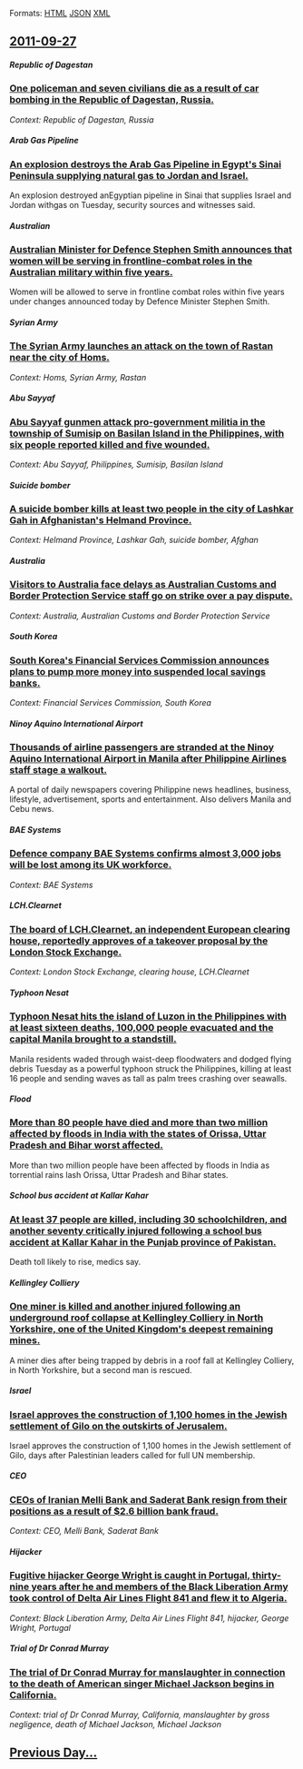
Formats: [HTML](2011/09/27/index.html)  [JSON](2011/09/27/index.json)  [XML](2011/09/27/index.xml)  

## [2011-09-27](/news/2011/09/27/index.md)

##### Republic of Dagestan
### [One policeman and seven civilians die as a result of car bombing in the Republic of Dagestan, Russia. ](/news/2011/09/27/one-policeman-and-seven-civilians-die-as-a-result-of-car-bombing-in-the-republic-of-dagestan-russia.md)
_Context: Republic of Dagestan, Russia_

##### Arab Gas Pipeline
### [An explosion destroys the Arab Gas Pipeline in Egypt's Sinai Peninsula supplying natural gas to Jordan and Israel. ](/news/2011/09/27/an-explosion-destroys-the-arab-gas-pipeline-in-egypt-s-sinai-peninsula-supplying-natural-gas-to-jordan-and-israel.md)
An explosion destroyed anEgyptian pipeline in Sinai that supplies Israel and Jordan withgas on Tuesday, security sources and witnesses said.

##### Australian
### [Australian Minister for Defence Stephen Smith announces that women will be serving in frontline-combat roles in the Australian military within five years. ](/news/2011/09/27/australian-minister-for-defence-stephen-smith-announces-that-women-will-be-serving-in-frontline-combat-roles-in-the-australian-military-with.md)
Women will be allowed to serve in frontline combat roles within five years under changes announced today by Defence Minister Stephen Smith.

##### Syrian Army
### [The Syrian Army launches an attack on the town of Rastan near the city of Homs. ](/news/2011/09/27/the-syrian-army-launches-an-attack-on-the-town-of-rastan-near-the-city-of-homs.md)
_Context: Homs, Syrian Army, Rastan_

##### Abu Sayyaf
### [Abu Sayyaf gunmen attack pro-government militia in the township of Sumisip on Basilan Island in the Philippines, with six people reported killed and five wounded. ](/news/2011/09/27/abu-sayyaf-gunmen-attack-pro-government-militia-in-the-township-of-sumisip-on-basilan-island-in-the-philippines-with-six-people-reported-ki.md)
_Context: Abu Sayyaf, Philippines, Sumisip, Basilan Island_

##### Suicide bomber
### [A suicide bomber kills at least two people in the city of Lashkar Gah in Afghanistan's Helmand Province. ](/news/2011/09/27/a-suicide-bomber-kills-at-least-two-people-in-the-city-of-lashkar-gah-in-afghanistan-s-helmand-province.md)
_Context: Helmand Province, Lashkar Gah, suicide bomber, Afghan_

##### Australia
### [Visitors to Australia face delays as Australian Customs and Border Protection Service staff go on strike over a pay dispute. ](/news/2011/09/27/visitors-to-australia-face-delays-as-australian-customs-and-border-protection-service-staff-go-on-strike-over-a-pay-dispute.md)
_Context: Australia, Australian Customs and Border Protection Service_

##### South Korea
### [South Korea's Financial Services Commission announces plans to pump more money into suspended local savings banks. ](/news/2011/09/27/south-korea-s-financial-services-commission-announces-plans-to-pump-more-money-into-suspended-local-savings-banks.md)
_Context: Financial Services Commission, South Korea_

##### Ninoy Aquino International Airport
### [Thousands of airline passengers are stranded at the Ninoy Aquino International Airport in Manila after Philippine Airlines staff stage a walkout. ](/news/2011/09/27/thousands-of-airline-passengers-are-stranded-at-the-ninoy-aquino-international-airport-in-manila-after-philippine-airlines-staff-stage-a-wal.md)
A portal of daily newspapers covering Philippine news headlines, business, lifestyle, advertisement, sports and entertainment. Also delivers Manila and Cebu news.

##### BAE Systems
### [Defence company BAE Systems confirms almost 3,000 jobs will be lost among its UK workforce. ](/news/2011/09/27/defence-company-bae-systems-confirms-almost-3-000-jobs-will-be-lost-among-its-uk-workforce.md)
_Context: BAE Systems_

##### LCH.Clearnet
### [The board of LCH.Clearnet, an independent European clearing house, reportedly approves of a takeover proposal by the London Stock Exchange. ](/news/2011/09/27/the-board-of-lch-clearnet-an-independent-european-clearing-house-reportedly-approves-of-a-takeover-proposal-by-the-london-stock-exchange.md)
_Context: London Stock Exchange, clearing house, LCH.Clearnet_

##### Typhoon Nesat
### [Typhoon Nesat hits the island of Luzon in the Philippines with at least sixteen deaths, 100,000 people evacuated and the capital Manila brought to a standstill. ](/news/2011/09/27/typhoon-nesat-hits-the-island-of-luzon-in-the-philippines-with-at-least-sixteen-deaths-100-000-people-evacuated-and-the-capital-manila-brou.md)
Manila residents waded through waist-deep floodwaters and dodged flying debris Tuesday as a powerful typhoon struck the Philippines, killing at least 16 people and sending waves as tall as palm trees crashing over seawalls.

##### Flood
### [More than 80 people have died and more than two million affected by floods in India with the states of Orissa, Uttar Pradesh and Bihar worst affected. ](/news/2011/09/27/more-than-80-people-have-died-and-more-than-two-million-affected-by-floods-in-india-with-the-states-of-orissa-uttar-pradesh-and-bihar-worst.md)
More than two million people have been affected by floods in India as torrential rains lash Orissa, Uttar Pradesh and Bihar states.

##### School bus accident at Kallar Kahar
### [At least 37 people are killed, including 30 schoolchildren, and another seventy critically injured following a school bus accident at Kallar Kahar in the Punjab province of Pakistan. ](/news/2011/09/27/at-least-37-people-are-killed-including-30-schoolchildren-and-another-seventy-critically-injured-following-a-school-bus-accident-at-kallar.md)
Death toll likely to rise, medics say.

##### Kellingley Colliery
### [One miner is killed and another injured following an underground roof collapse at Kellingley Colliery in North Yorkshire, one of the United Kingdom's deepest remaining mines. ](/news/2011/09/27/one-miner-is-killed-and-another-injured-following-an-underground-roof-collapse-at-kellingley-colliery-in-north-yorkshire-one-of-the-united.md)
A miner dies after being trapped by debris in a roof fall at Kellingley Colliery, in North Yorkshire, but a second man is rescued.

##### Israel
### [Israel approves the construction of 1,100 homes in the Jewish settlement of Gilo on the outskirts of Jerusalem. ](/news/2011/09/27/israel-approves-the-construction-of-1-100-homes-in-the-jewish-settlement-of-gilo-on-the-outskirts-of-jerusalem.md)
Israel approves the construction of 1,100 homes in the Jewish settlement of Gilo, days after Palestinian leaders called for full UN membership.

##### CEO
### [CEOs of Iranian Melli Bank and Saderat Bank resign from their positions as a result of $2.6 billion bank fraud. ](/news/2011/09/27/ceos-of-iranian-melli-bank-and-saderat-bank-resign-from-their-positions-as-a-result-of-2-6-billion-bank-fraud.md)
_Context: CEO, Melli Bank, Saderat Bank_

##### Hijacker
### [Fugitive hijacker George Wright is caught in Portugal, thirty-nine years after he and members of the Black Liberation Army took control of Delta Air Lines Flight 841 and flew it to Algeria. ](/news/2011/09/27/fugitive-hijacker-george-wright-is-caught-in-portugal-thirty-nine-years-after-he-and-members-of-the-black-liberation-army-took-control-of-d.md)
_Context: Black Liberation Army, Delta Air Lines Flight 841, hijacker, George Wright, Portugal_

##### Trial of Dr Conrad Murray
### [The trial of Dr Conrad Murray for manslaughter in connection to the death of American singer Michael Jackson begins in California. ](/news/2011/09/27/the-trial-of-dr-conrad-murray-for-manslaughter-in-connection-to-the-death-of-american-singer-michael-jackson-begins-in-california.md)
_Context: trial of Dr Conrad Murray, California, manslaughter by gross negligence, death of Michael Jackson, Michael Jackson_

## [Previous Day...](/news/2011/09/26/index.md)

